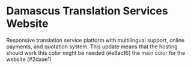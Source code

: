 # Damascus Translation Services Website

Responsive translation service platform with multilingual support, online payments, and quotation system.
This update means that the hosting should work
this color might be needed (#e8ac16)
the main color for the website (#2daae1)